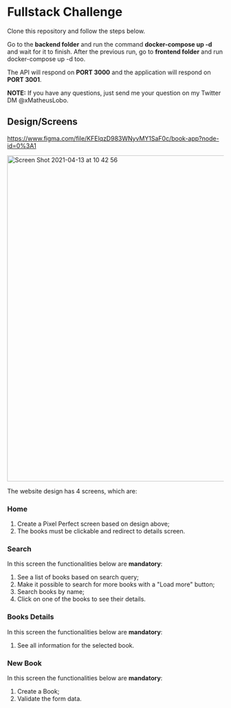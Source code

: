# Fullstack Challenge

Clone this repository and follow the steps below.

Go to the **backend folder** and run the command **docker-compose up -d** and wait for it to finish.
After the previous run, go to **frontend folder** and run docker-compose up -d too.

The API will respond on **PORT 3000** and the application will respond on **PORT 3001**.

**NOTE:** If you have any questions, just send me your question on my Twitter DM @xMatheusLobo.

## Design/Screens
https://www.figma.com/file/KFElqzD983WNyvMY1SaF0c/book-app?node-id=0%3A1

<img width="759" alt="Screen Shot 2021-04-13 at 10 42 56" src="https://user-images.githubusercontent.com/13947203/114562602-04ac2880-9c45-11eb-8f33-cc6637c475fb.png">


The website design has 4 screens, which are:

### Home

1. Create a Pixel Perfect screen based on design above;
2. The books must be clickable and redirect to details screen.

### Search

In this screen the functionalities below are **mandatory**:

1. See a list of books based on search query;
2. Make it possible to search for more books with a "Load more" button;
3. Search books by name;
4. Click on one of the books to see their details.

### Books Details

In this screen the functionalities below are **mandatory**:

1. See all information for the selected book.

### New Book

In this screen the functionalities below are **mandatory**:

1. Create a Book;
2. Validate the form data.
